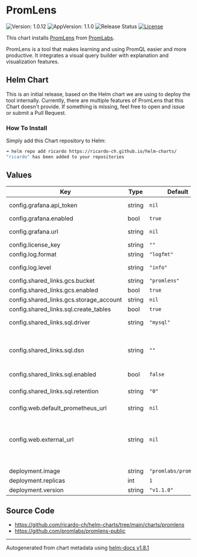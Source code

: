 # PromLens

![Version: 1.0.12](https://img.shields.io/badge/Version-1.0.12-informational?style=flat-square) ![AppVersion: 1.1.0](https://img.shields.io/badge/AppVersion-1.1.0-informational?style=flat-square) ![Release Status](https://github.com/ricardo-ch/helm-charts/workflows/Release%20Charts/badge.svg) [![License](https://img.shields.io/github/license/ricardo-ch/helm-charts)](https://github.com/ricardo-ch/helm-charts/blob/main/LICENSE)

This chart installs [PromLens](https://promlens.com/) from [PromLabs](https://promlabs.com/).

PromLens is a tool that makes learning and using PromQL easier and more productive. It integrates a visual query builder with explanation and visualization features.

## Helm Chart

This is an initial release, based on the Helm chart we are using to deploy the tool internally. Currently, there are multiple features of PromLens that this Chart doesn't provide. If something is missing, feel free to open and issue or submit a Pull Request.

### How To Install

Simply add this Chart repository to Helm:

```sh
➜ helm repo add ricardo https://ricardo-ch.github.io/helm-charts/
"ricardo" has been added to your repositories
```

## Values

| Key | Type | Default | Description |
|-----|------|---------|-------------|
| config.grafana.api_token | string | `nil` | The auth token to pass to the Grafana API, see https://grafana.com/docs/grafana/latest/http_api/auth/ |
| config.grafana.enabled | bool | `true` | Enable Grafana Integration |
| config.grafana.url | string | `nil` | The URL of your Grafana installation, to enable the Grafana datasource selector. |
| config.license_key | string | `""` | License key for PromLens |
| config.log.format | string | `"logfmt"` | Output format of log messages. One of: [logfmt, json] |
| config.log.level | string | `"info"` | Only log messages with the given severity or above. One of: [debug, info, warn, error] |
| config.shared_links.gcs.bucket | string | `"promlens"` | Bucket Name in Storage Account |
| config.shared_links.gcs.enabled | bool | `true` | Enable Link Sharing via Google Storage Bucket |
| config.shared_links.gcs.storage_account | string | `nil` | Google Cloud Storage Account |
| config.shared_links.sql.create_tables | bool | `true` | Auto-create required tables in SQL database |
| config.shared_links.sql.driver | string | `"mysql"` | The SQL driver to use for storing shared links in a SQL database. Supported values: [mysql, sqlite3]. |
| config.shared_links.sql.dsn | string | `""` | SQL Data Source Name when using an SQL database to shared links (see https://github.com/go-sql-driver/mysql#dsn-data-source-name) for MySQL, https://github.com/mattn/go-sqlite3#dsn-examples for SQLite3). |
| config.shared_links.sql.enabled | bool | `false` | Enable Link Sharing via SQL database |
| config.shared_links.sql.retention | string | `"0"` | The maximum retention time for shared links when using a SQL database (e.g. '10m', '12h', '720h'). Set to 0 for infinite retention. |
| config.web.default_prometheus_url | string | `nil` | The default Prometheus URL to load PromLens with. |
| config.web.external_url | string | `nil` | The URL under which PromLens is externally reachable (for example, if PromLens is served via a reverse proxy). Used for generating relative and absolute links back to PromLens itself. If the URL has a path portion, it will be used to prefix all HTTP endpoints served by PromLens. If omitted, relevant URL components will be derived automatically. |
| deployment.image | string | `"promlabs/promlens"` | PromLens Container Image |
| deployment.replicas | int | `1` | Number of replicas |
| deployment.version | string | `"v1.1.0"` | PromLens Container Image Version |

## Source Code

* <https://github.com/ricardo-ch/helm-charts/tree/main/charts/promlens>
* <https://github.com/promlabs/promlens-public>

----------------------------------------------
Autogenerated from chart metadata using [helm-docs v1.8.1](https://github.com/norwoodj/helm-docs/releases/v1.8.1)
